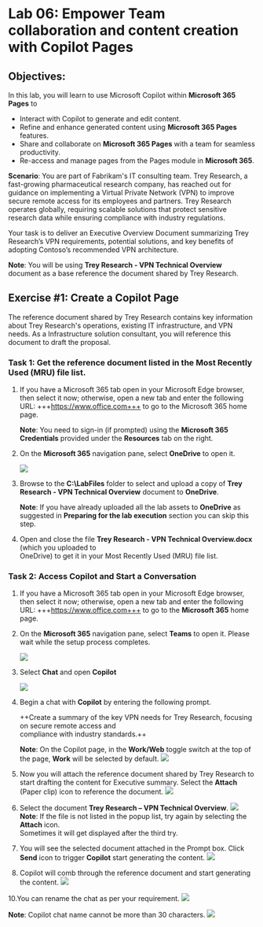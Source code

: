 # Lab 06: Empower Team collaboration and content creation with Copilot Pages

## Objectives:
In this lab, you will learn to use Microsoft Copilot within **Microsoft 365 Pages** to 
-  Interact with Copilot to generate and edit content.
-  Refine and enhance generated content using **Microsoft 365 Pages** features.
-  Share and collaborate on **Microsoft 365 Pages** with a team for seamless productivity.
-  Re-access and manage pages from the Pages module in **Microsoft 365**.

**Scenario**:
You are part of Fabrikam's IT consulting team. Trey Research, a fast-growing pharmaceutical research company, has reached out for guidance on implementing a Virtual Private Network (VPN) to improve secure remote access for its employees and partners. Trey Research operates globally, requiring scalable solutions that protect sensitive research data while ensuring compliance with industry regulations.

Your task is to deliver an Executive Overview Document summarizing Trey Research’s VPN requirements, 
potential solutions, and key benefits of adopting Contoso’s recommended VPN architecture.

**Note**: You will be using **Trey Research - VPN Technical Overview** document as a base reference the 
document shared by Trey Research.

## Exercise #1: Create a Copilot Page
The reference document shared by Trey Research contains key information about Trey Research's operations, 
existing IT infrastructure, and VPN needs. As a Infrastructure solution consultant, you will reference this 
document to draft the proposal. 

### Task 1: Get the reference document listed in the Most Recently Used (MRU) file list.
1. If you have a Microsoft 365 tab open in your Microsoft Edge browser, then select it now; otherwise, open 
   a new tab and enter the following URL: +++https://www.office.com+++ to go to the Microsoft 365 home page.
    
   **Note**: You need to sign-in (if prompted) using the **Microsoft 365 Credentials** provided under the 
   **Resources** tab on the right.

2.  On the **Microsoft 365** navigation pane, select **OneDrive** to open it.

    ![](./media/image1.png)

3.  Browse to the **C:\LabFiles** folder to select and upload a copy of
    **Trey Research - VPN Technical Overview** document to **OneDrive**.

    **Note**: If you have already uploaded all the lab assets to **OneDrive** as suggested in **Preparing       for the lab execution** section you can skip this step.

4.  Open and close the file **Trey Research - VPN Technical Overview.docx** (which you uploaded to         
    OneDrive) to get it in your Most Recently Used (MRU) file list.

### Task 2: Access Copilot and Start a Conversation
1.  If you have a Microsoft 365 tab open in your Microsoft Edge browser, then select it now; otherwise,
    open a new tab and enter the following URL: +++https://www.office.com+++ to go to the **Microsoft 365** 
    home page.

2.  On the **Microsoft 365** navigation pane, select **Teams** to open it.
    Please wait while the setup process completes.

    ![](./media/image2.png)
    
3.  Select **Chat** and open **Copilot**

    ![](./media/image3.png)
  
4.  Begin a chat with **Copilot** by entering the following prompt.

    ++Create a summary of the key VPN needs for Trey Research, focusing on secure remote access and  
    compliance with industry standards.++

    **Note**: On the Copilot page, in the **Work/Web** toggle switch at the top of the page, **Work** will 
    be selected by default.
    ![](./media/image4.png)

5.	Now you will attach the reference document shared by Trey Research to start drafting the content for 
   Executive summary. Select the **Attach** (Paper clip) icon to reference the document.
   ![](./media/image5.png)

6.	Select the document **Trey Research – VPN Technical Overview**.
   ![](./media/image6.png)
   **Note**: If the file is not listed in the popup list, try again by selecting the **Attach** icon.       
   Sometimes it will get displayed after the third try.

7.	You will see the selected document attached in the Prompt box. Click **Send** icon to trigger 
   **Copilot** start generating the content.
  	![](./media/image7.png)

9.	Copilot will comb through the reference document and start generating the content.
   ![](./media/image8.png)

10.You can rename the chat as per your requirement.
   ![](./media/image9.png)
   
   **Note**: Copilot chat name cannot be more than 30 characters.
   ![](./media/image10.png)
